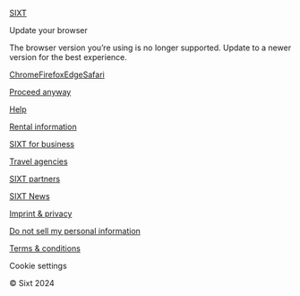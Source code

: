 [SIXT](https://www.sixt.com/unsupportedbrowser/)

Update your browser

The browser version you’re using is no longer supported. Update to a newer version for the best experience.

[Chrome](https://www.google.com/intl/en-US/chrome/)[Firefox](https://www.mozilla.org/en-US/firefox/new/)[Edge](https://www.microsoft.com/en-US/edge)[Safari](https://support.apple.com/en_US/downloads/safari)

[Proceed anyway](https://www.sixt.com/php/reservation)

[Help](https://www.sixt.com/help-center/)

[Rental information](https://www.sixt.com/rental-information/)

[SIXT for business](https://corporate.sixt.com/?utm_source=sixt.com&utm_medium=retail-website-referral&utm_campaign=US_US_btob_SITEWIDE-FOOTER_ALL_GT&utm_content=Textlink-BusinessCustomer&utm_term=b2b_ref)

[Travel agencies](https://partner.sixt.com/)

[SIXT partners](https://www.sixt.com/partners/)

[SIXT News](https://www.sixt.com/magazine/)

[Imprint & privacy](https://www.sixt.com/privacy/)

[Do not sell my personal information](https://www.sixt.com/privacy/?privacy=californiaresidents#/)

[Terms & conditions](https://www.sixt.com/pages/terms-conditions/)

Cookie settings

© Sixt 2024
